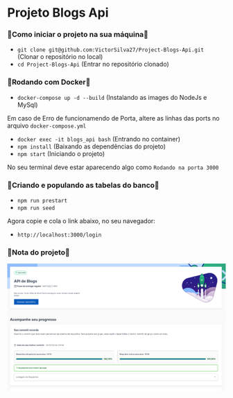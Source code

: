 # Projeto Blogs Api

### 🔰Como iniciar o projeto na sua máquina🔰

- ``` git clone git@github.com:VictorSilva27/Project-Blogs-Api.git ``` (Clonar o repositório no local)
- ``` cd Project-Blogs-Api ``` (Entrar no repositório clonado)

### 🔰Rodando com Docker🔰
- ``` docker-compose up -d --build ``` (Instalando as images do NodeJs e MySql)

Em caso de Erro de funcionamendo de Porta, altere as linhas das ports no arquivo ``` docker-compose.yml ```
- ``` docker exec -it blogs_api bash ``` (Entrando no container)
- ``` npm install ``` (Baixando as dependências do projeto)
- ``` npm start ``` (Iniciando o projeto)

No seu terminal deve estar aparecendo algo como ``` Rodando na porta 3000 ```

### 🔰Criando e populando as tabelas do banco🔰

- ``` npm run prestart ```
- ``` npm run seed ```

Agora copie e cola o link abaixo, no seu navegador: 
- ``` http://localhost:3000/login ```

### 🔰Nota do projeto🔰
![Nota do Projeto Blogs Api](BlogApi.png)
